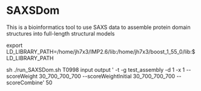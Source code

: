 # SAXSDom
This is a bioinformatics tool to use SAXS data to assemble protein domain structures into full-length structural models

export LD_LIBRARY_PATH=/home/jh7x3/IMP2.6/lib:/home/jh7x3/boost_1_55_0/lib:$LD_LIBRARY_PATH

sh ./run_SAXSDom.sh T0998 input output ' -t   -g test_assembly  -d 1 -x  1  --scoreWeight 30_700_700_700 --scoreWeightInitial 30_700_700_700  --
scoreCombine' 50

